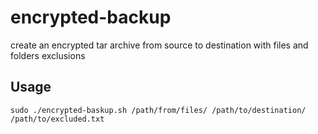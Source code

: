 # encrypted-backup
create an encrypted tar archive from source to destination with files and folders exclusions 

## Usage
`sudo ./encrypted-baskup.sh /path/from/files/ /path/to/destination/ /path/to/excluded.txt`
